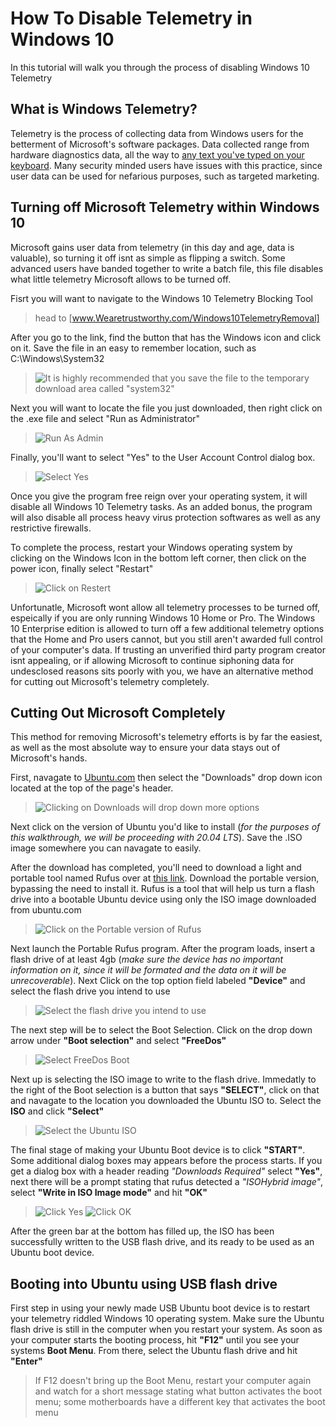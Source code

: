 # How To Disable Telemetry in Windows 10

In this tutorial will walk you through the process of disabling Windows 10 Telemetry

## **What is Windows Telemetry?**

Telemetry is the process of collecting data from Windows users for the betterment of Microsoft's software packages. Data collected range from hardware diagnostics data, all the way to [any text you've typed on your keyboard](https://www.investmentwatchblog.com/a-traffic-analysis-of-windows-10-2/). Many security minded users have issues with this practice, since user data can be used for nefarious purposes, such as targeted marketing.

## **Turning off Microsoft Telemetry within Windows 10**

Microsoft gains user data from telemetry (in this day and age, data is valuable), so turning it off isnt as simple as flipping a switch. Some advanced users have banded together to write a batch file, this file disables what little telemetry Microsoft allows to be turned off.

Fisrt you will want to navigate to the Windows 10 Telemetry Blocking Tool
> head to [www.Wearetrustworthy.com/Windows10TelemetryRemoval]

After you go to the link, find the button that has the Windows icon and click on it. Save the file in an easy to remember location, such as C:\Windows\System32

>![It is highly recommended that you save the file to the temporary download area called "system32"](https://github.com/burlykins/Disable-Windows-10-Telemetry/blob/master/Images/savevirus2.PNG=x100)

Next you will want to locate the file you just downloaded, then right click on the .exe file and select "Run as Administrator"

>![Run As Admin](https://github.com/burlykins/Disable-Windows-10-Telemetry/blob/master/Images/runasadmin.jpg)

Finally, you'll want to select "Yes" to the User Account Control dialog box.

>![Select Yes](https://github.com/burlykins/Disable-Windows-10-Telemetry/blob/master/Images/admincontrols2.png)

Once you give the program free reign over your operating system, it will disable all Windows 10 Telemetry tasks. As an added bonus, the program will also disable all process heavy virus protection softwares as well as any restrictive firewalls.

To complete the process, restart your Windows operating system by clicking on the Windows Icon in the bottom left corner, then click on the power icon, finally select "Restart"

>![Click on Restert](https://github.com/burlykins/Disable-Windows-10-Telemetry/blob/master/Images/smallrestart.png)

Unfortunatle, Microsoft wont allow all telemetry processes to be turned off, espeically if you are only running Windows 10 Home or Pro. The Windows 10 Enterprise edition is allowed to turn off a few additional telemetry options that the Home and Pro users cannot, but you still aren't awarded full control of your computer's data. If trusting an unverified third party program creator isnt appealing, or if allowing Microsoft to continue siphoning data for undesclosed reasons sits poorly with you, we have an alternative method for cutting out Microsoft's telemetry completely.

## **Cutting Out Microsoft Completely**

This method for removing Microsoft's telemetry efforts is by far the easiest, as well as the most absolute way to ensure your data stays out of Microsoft's hands.

First, navagate to [Ubuntu.com](https://ubuntu.com/) then select the "Downloads" drop down icon located at the top of the page's header.

>![Clicking on Downloads will drop down more options](https://github.com/burlykins/Disable-Windows-10-Telemetry/blob/master/Images/ubuntudownload2.png)

Next click on the version of Ubuntu you'd like to install (*for the purposes of this walkthrough, we will be proceeding with 20.04 LTS*). Save the .ISO image somewhere you can navagate to easily.

After the download has completed, you'll need to download a light and portable tool named Rufus over at [this link](https://rufus.ie/). Download the portable version, bypassing the need to install it. Rufus is a tool that will help us turn a flash drive into a bootable Ubuntu device using only the ISO image downloaded from ubuntu.com

>![Click on the Portable version of Rufus](https://github.com/burlykins/Disable-Windows-10-Telemetry/blob/master/Images/rufus.PNG)

Next launch the Portable Rufus program. After the program loads, insert a flash drive of at least 4gb (*make sure the device has no important information on it, since it will be formated and the data on it will be unrecoverable*). Next Click on the top option field labeled **"Device"** and select the flash drive you intend to use

>![Select the flash drive you intend to use](https://github.com/burlykins/Disable-Windows-10-Telemetry/blob/master/Images/rufusflashdrive.png)

The next step will be to select the Boot Selection. Click on the drop down arrow under **"Boot selection"** and select **"FreeDos"**

>![Select FreeDos Boot](https://github.com/burlykins/Disable-Windows-10-Telemetry/blob/master/Images/rufusboot1.png)

Next up is selecting the ISO image to write to the flash drive. Immedatly to the right of the Boot selection is a button that says **"SELECT"**, click on that and navagate to the location you downloaded the Ubuntu ISO to. Select the **ISO** and click **"Select"**

>![Select the Ubuntu ISO](https://github.com/burlykins/Disable-Windows-10-Telemetry/blob/master/Images/rufusiso.png)

The final stage of making your Ubuntu Boot device is to click **"START"**. Some additional dialog boxes may appears before the process starts. If you get a dialog box with a header reading *"Downloads Required"* select **"Yes"**, next there will be a prompt stating that rufus detected a *"ISOHybrid image"*, select **"Write in ISO Image mode"** and hit **"OK"**

>![Click Yes](https://github.com/burlykins/Disable-Windows-10-Telemetry/blob/master/Images/adddownloads1.png)
>![Click OK](https://github.com/burlykins/Disable-Windows-10-Telemetry/blob/master/Images/isoimagemode1.png)

After the green bar at the bottom has filled up, the ISO has been successfully written to the USB flash drive, and its ready to be used as an Ubuntu boot device.

## Booting into Ubuntu using USB flash drive ##

First step in using your newly made USB Ubuntu boot device is to restart your telemetry riddled Windows 10 operating system. Make sure the Ubuntu flash drive is still in the computer when you restart your system. As soon as your computer starts the booting process, hit **"F12"** until you see your systems **Boot Menu**. From there, select the Ubuntu flash drive and hit **"Enter"**

>If F12 doesn't bring up the Boot Menu, restart your computer again and watch for a short message stating what button activates the boot menu; some motherboards have a different key that activates the boot menu


